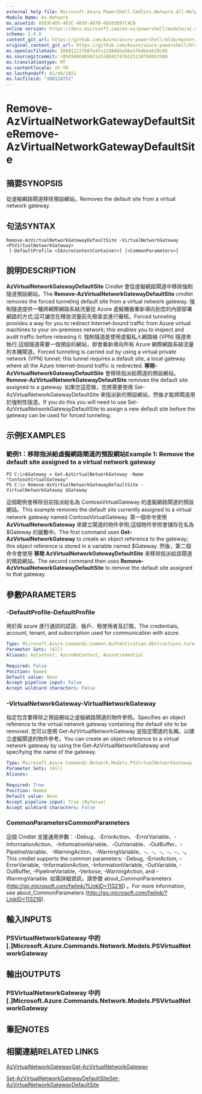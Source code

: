 ```yaml
---
external help file: Microsoft.Azure.PowerShell.Cmdlets.Network.dll-Help.xml
Module Name: Az.Network
ms.assetid: 65E9C4D5-4D2C-4039-A87B-4E693B97C4CB
online version: https://docs.microsoft.com/en-us/powershell/module/az.network/remove-azvirtualnetworkgatewaydefaultsite
schema: 2.0.0
content_git_url: https://github.com/Azure/azure-powershell/blob/master/src/Network/Network/help/Remove-AzVirtualNetworkGatewayDefaultSite.md
original_content_git_url: https://github.com/Azure/azure-powershell/blob/master/src/Network/Network/help/Remove-AzVirtualNetworkGatewayDefaultSite.md
ms.openlocfilehash: 288812137887e4fc22308bba56a3fbdbeeb28c85
ms.sourcegitcommit: c05d3d669b5631e526841f47b22513d78495350b
ms.translationtype: MT
ms.contentlocale: zh-TW
ms.lasthandoff: 02/09/2021
ms.locfileid: "100128751"
---
```

# <span data-ttu-id="75a42-101">Remove-AzVirtualNetworkGatewayDefaultSite</span><span class="sxs-lookup"><span data-stu-id="75a42-101">Remove-AzVirtualNetworkGatewayDefaultSite</span></span>

## <span data-ttu-id="75a42-102">摘要</span><span class="sxs-lookup"><span data-stu-id="75a42-102">SYNOPSIS</span></span>
<span data-ttu-id="75a42-103">從虛擬網路閘道移除預設網站。</span><span class="sxs-lookup"><span data-stu-id="75a42-103">Removes the default site from a virtual network gateway.</span></span>

## <span data-ttu-id="75a42-104">句法</span><span class="sxs-lookup"><span data-stu-id="75a42-104">SYNTAX</span></span>

```
Remove-AzVirtualNetworkGatewayDefaultSite -VirtualNetworkGateway <PSVirtualNetworkGateway>
 [-DefaultProfile <IAzureContextContainer>] [<CommonParameters>]
```

## <span data-ttu-id="75a42-105">說明</span><span class="sxs-lookup"><span data-stu-id="75a42-105">DESCRIPTION</span></span>
<span data-ttu-id="75a42-106">**AzVirtualNetworkGatewayDefaultSite** Cmdlet 會從虛擬網路閘道中移除強制隧道預設網站。</span><span class="sxs-lookup"><span data-stu-id="75a42-106">The **Remove-AzVirtualNetworkGatewayDefaultSite** cmdlet removes the forced tunneling default site from a virtual network gateway.</span></span>
<span data-ttu-id="75a42-107">強制隧道提供一種將網際網路系結流量從 Azure 虛擬機器重新導向到您的內部部署網路的方式;這可讓您在釋放流量前先檢查並進行審核。</span><span class="sxs-lookup"><span data-stu-id="75a42-107">Forced tunneling provides a way for you to redirect Internet-bound traffic from Azure virtual machines to your on-premises network; this enables you to inspect and audit traffic before releasing it.</span></span>
<span data-ttu-id="75a42-108">強制隧道是使用虛擬私人網路絡 (VPN) 隧道來執行;這個隧道需要一個預設的網站，即會重新導向所有 Azure 網際網路系結流量的本機閘道。</span><span class="sxs-lookup"><span data-stu-id="75a42-108">Forced tunneling is carried out by using a virtual private network (VPN) tunnel; this tunnel requires a default site, a local gateway where all the Azure Internet-bound traffic is redirected.</span></span>
<span data-ttu-id="75a42-109">**移除-AzVirtualNetworkGatewayDefaultSite** 會移除指派給閘道的預設網站。</span><span class="sxs-lookup"><span data-stu-id="75a42-109">**Remove-AzVirtualNetworkGatewayDefaultSite** removes the default site assigned to a gateway.</span></span>
<span data-ttu-id="75a42-110">如果您這麼做，您將需要使用 Set-AzVirtualNetworkGatewayDefaultSite 來指派新的預設網站，然後才能將閘道用於強制性隧道。</span><span class="sxs-lookup"><span data-stu-id="75a42-110">If you do this you will need to use Set-AzVirtualNetworkGatewayDefaultSite to assign a new default site before the gateway can be used for forced tunneling.</span></span>

## <span data-ttu-id="75a42-111">示例</span><span class="sxs-lookup"><span data-stu-id="75a42-111">EXAMPLES</span></span>

### <span data-ttu-id="75a42-112">範例1：移除指派給虛擬網路閘道的預設網站</span><span class="sxs-lookup"><span data-stu-id="75a42-112">Example 1: Remove the default site assigned to a virtual network gateway</span></span>
```
PS C:\>$Gateway = Get-AzVirtualNetworkGateway -Name "ContosoVirtualGateway"
PS C:\> Remove-AzVirtualNetworkGatewayDefaultSite -VirtualNetworkGateway $Gateway
```

<span data-ttu-id="75a42-113">這個範例會移除目前指派給名為 ContosoVirtualGateway 的虛擬網路閘道的預設網站。</span><span class="sxs-lookup"><span data-stu-id="75a42-113">This example removes the default site currently assigned to a virtual network gateway named ContosoVirtualGateway.</span></span>
<span data-ttu-id="75a42-114">第一個命令使用 **AzVirtualNetworkGateway** 來建立閘道的物件參照;這個物件參照會儲存在名為 $Gateway 的變數中。</span><span class="sxs-lookup"><span data-stu-id="75a42-114">The first command uses **Get-AzVirtualNetworkGateway** to create an object reference to the gateway; this object reference is stored in a variable named $Gateway.</span></span>
<span data-ttu-id="75a42-115">然後，第二個命令會使用 **移除 AzVirtualNetworkGatewayDefaultSite** 來移除指派給該閘道的預設網站。</span><span class="sxs-lookup"><span data-stu-id="75a42-115">The second command then uses **Remove-AzVirtualNetworkGatewayDefaultSite** to remove the default site assigned to that gateway.</span></span>

## <span data-ttu-id="75a42-116">參數</span><span class="sxs-lookup"><span data-stu-id="75a42-116">PARAMETERS</span></span>

### <span data-ttu-id="75a42-117">-DefaultProfile</span><span class="sxs-lookup"><span data-stu-id="75a42-117">-DefaultProfile</span></span>
<span data-ttu-id="75a42-118">用於與 azure 進行通訊的認證、帳戶、租使用者及訂閱。</span><span class="sxs-lookup"><span data-stu-id="75a42-118">The credentials, account, tenant, and subscription used for communication with azure.</span></span>

```yaml
Type: Microsoft.Azure.Commands.Common.Authentication.Abstractions.Core.IAzureContextContainer
Parameter Sets: (All)
Aliases: AzContext, AzureRmContext, AzureCredential

Required: False
Position: Named
Default value: None
Accept pipeline input: False
Accept wildcard characters: False
```

### <span data-ttu-id="75a42-119">-VirtualNetworkGateway</span><span class="sxs-lookup"><span data-stu-id="75a42-119">-VirtualNetworkGateway</span></span>
<span data-ttu-id="75a42-120">指定包含要移除之預設網站之虛擬網路閘道的物件參照。</span><span class="sxs-lookup"><span data-stu-id="75a42-120">Specifies an object reference to the virtual network gateway containing the default site to be removed.</span></span>
<span data-ttu-id="75a42-121">您可以使用 Get-AzVirtualNetworkGateway 並指定閘道的名稱，以建立虛擬閘道的物件參考。</span><span class="sxs-lookup"><span data-stu-id="75a42-121">You can create an object reference to a virtual network gateway by using the Get-AzVirtualNetworkGateway and specifying the name of the gateway.</span></span>

```yaml
Type: Microsoft.Azure.Commands.Network.Models.PSVirtualNetworkGateway
Parameter Sets: (All)
Aliases:

Required: True
Position: Named
Default value: None
Accept pipeline input: True (ByValue)
Accept wildcard characters: False
```

### <span data-ttu-id="75a42-122">CommonParameters</span><span class="sxs-lookup"><span data-stu-id="75a42-122">CommonParameters</span></span>
<span data-ttu-id="75a42-123">這個 Cmdlet 支援通用參數：-Debug、-ErrorAction、-ErrorVariable、-InformationAction、-InformationVariable、-OutVariable、-OutBuffer、-PipelineVariable、-WarningAction、-WarningVariable、-、-、-、-、-、-。</span><span class="sxs-lookup"><span data-stu-id="75a42-123">This cmdlet supports the common parameters: -Debug, -ErrorAction, -ErrorVariable, -InformationAction, -InformationVariable, -OutVariable, -OutBuffer, -PipelineVariable, -Verbose, -WarningAction, and -WarningVariable.</span></span> <span data-ttu-id="75a42-124">如需詳細資訊，請參閱 about_CommonParameters (http://go.microsoft.com/fwlink/?LinkID=113216) 。</span><span class="sxs-lookup"><span data-stu-id="75a42-124">For more information, see about_CommonParameters (http://go.microsoft.com/fwlink/?LinkID=113216).</span></span>

## <span data-ttu-id="75a42-125">輸入</span><span class="sxs-lookup"><span data-stu-id="75a42-125">INPUTS</span></span>

### <span data-ttu-id="75a42-126">PSVirtualNetworkGateway 中的 [.]</span><span class="sxs-lookup"><span data-stu-id="75a42-126">Microsoft.Azure.Commands.Network.Models.PSVirtualNetworkGateway</span></span>

## <span data-ttu-id="75a42-127">輸出</span><span class="sxs-lookup"><span data-stu-id="75a42-127">OUTPUTS</span></span>

### <span data-ttu-id="75a42-128">PSVirtualNetworkGateway 中的 [.]</span><span class="sxs-lookup"><span data-stu-id="75a42-128">Microsoft.Azure.Commands.Network.Models.PSVirtualNetworkGateway</span></span>

## <span data-ttu-id="75a42-129">筆記</span><span class="sxs-lookup"><span data-stu-id="75a42-129">NOTES</span></span>

## <span data-ttu-id="75a42-130">相關連結</span><span class="sxs-lookup"><span data-stu-id="75a42-130">RELATED LINKS</span></span>

[<span data-ttu-id="75a42-131">AzVirtualNetworkGateway</span><span class="sxs-lookup"><span data-stu-id="75a42-131">Get-AzVirtualNetworkGateway</span></span>](./Get-AzVirtualNetworkGateway.md)

[<span data-ttu-id="75a42-132">Set-AzVirtualNetworkGatewayDefaultSite</span><span class="sxs-lookup"><span data-stu-id="75a42-132">Set-AzVirtualNetworkGatewayDefaultSite</span></span>](./Set-AzVirtualNetworkGatewayDefaultSite.md)


